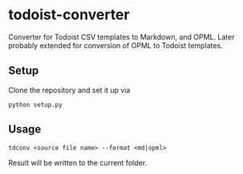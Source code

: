 # todoist-converter
Converter for Todoist CSV templates to Markdown, and OPML. Later probably extended for conversion of OPML to Todoist templates.

## Setup

Clone the repository and set it up via 

`python setup.py`


## Usage 

`tdconv <source file name> --format <md|opml>`

Result will be written to the current folder.